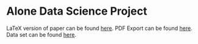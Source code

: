 ﻿# Alone Data Science Project

LaTeX version of paper can be found [here](https://www.overleaf.com/read/zxcjqhdktdfx). PDF Export can be found [here](./Alone_Project_Paper.pdf). Data set can be found [here](./Alone%20Dataset.csv).